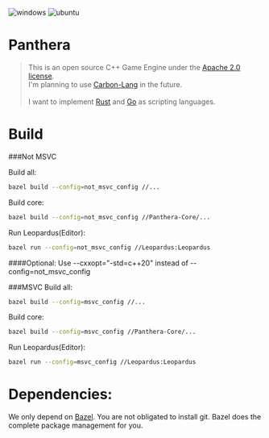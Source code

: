 ![windows](https://github.com/Nov0cx/Panthera/actions/workflows/windows.yml/badge.svg)
![ubuntu](https://github.com/Nov0cx/Panthera/actions/workflows/ubuntu.yml/badge.svg)

# Panthera
 > This is an open source C++ Game Engine under the [Apache 2.0 license](https://www.apache.org/licenses/LICENSE-2.0).
 > <br/>I'm planning to use [Carbon-Lang](https://github.com/carbon-language/carbon-lang) in the future.
 > <br/><br/>
 > I want to implement [Rust](https://www.rust-lang.org/) and [Go](https://go.dev/) as scripting languages.
 

# Build

###Not MSVC

Build all:
```bash
bazel build --config=not_msvc_config //...
```
Build core:
```bash
bazel build --config=not_msvc_config //Panthera-Core/...
```
Run Leopardus(Editor):
```bash
bazel run --config=not_msvc_config //Leopardus:Leopardus
```

####Optional:
Use --cxxopt="-std=c++20" instead of --config=not_msvc_config

###MSVC
Build all:
```bash
bazel build --config=msvc_config //...
```
Build core:
```bash
bazel build --config=msvc_config //Panthera-Core/...
```
Run Leopardus(Editor):
```bash
bazel run --config=msvc_config //Leopardus:Leopardus
```

# Dependencies:
We only depend on [Bazel](https://bazel.build/install/bazelisk).
You are not obligated to install git.
Bazel does the complete package management for you.

